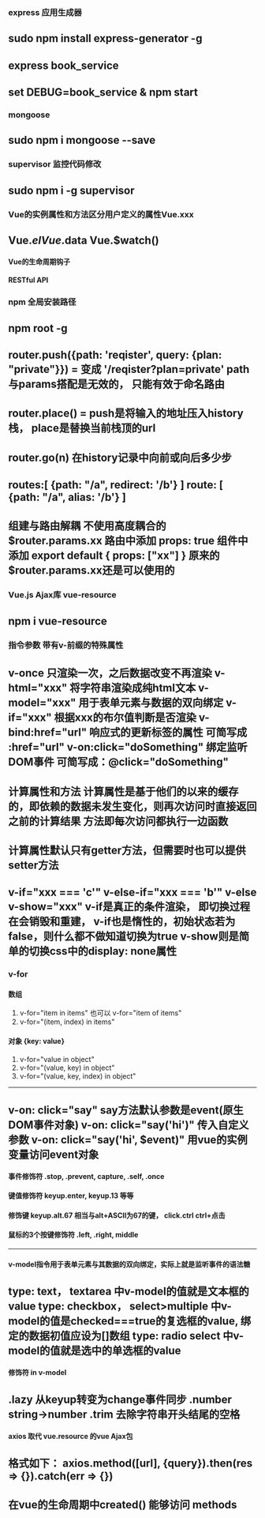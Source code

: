 ### express 应用生成器
sudo npm install express-generator -g
---
express book_service
---
set DEBUG=book_service & npm start
---
### mongoose 
sudo npm i mongoose --save
---
### supervisor 监控代码修改
sudo npm i -g supervisor
---
### Vue的实例属性和方法区分用户定义的属性Vue.xxx
Vue.$el  Vue.$data  Vue.$watch()
---
#### Vue的生命周期钩子
#### RESTful API
### npm 全局安装路径
npm root -g
---
router.push({path: 'reqister', query: {plan: "private"}}) = 
<router-link :to="{path: 'reqister', query: {plan: 'private'}}"></router-link>
变成 '/reqister?plan=private'
path与params搭配是无效的， 只能有效于命名路由
---
router.place() = <router-link :to="" replace></router-link>
push是将输入的地址压入history栈， place是替换当前栈顶的url
---
router.go(n) 在history记录中向前或向后多少步
---
routes:[
    {path: "/a", redirect: '/b'}
]
route: [
    {path: "/a", alias: '/b'}
]
---
组建与路由解耦
不使用高度耦合的$router.params.xx
路由中添加 props: true
组件中添加 export default {
    props: ["xx"]
}
原来的$router.params.xx还是可以使用的
---
### Vue.js Ajax库 vue-resource
npm i vue-resource
---
### 指令参数 带有v-前缀的特殊属性
v-once 只渲染一次，之后数据改变不再渲染
v-html="xxx" 将字符串渲染成纯html文本
v-model="xxx" 用于表单元素与数据的双向绑定
v-if="xxx" 根据xxx的布尔值判断是否渲染
v-bind:href="url" 响应式的更新标签的属性 可简写成 :href="url"
v-on:click="doSomething" 绑定监听DOM事件 可简写成：@click="doSomething"
---
计算属性和方法
计算属性是基于他们的以来的缓存的，即依赖的数据未发生变化，则再次访问时直接返回之前的计算结果
方法即每次访问都执行一边函数
---
计算属性默认只有getter方法，但需要时也可以提供setter方法
---
v-if="xxx === 'c'" v-else-if="xxx === 'b'" v-else
v-show="xxx"
v-if是真正的条件渲染， 即切换过程在会销毁和重建， v-if也是惰性的，初始状态若为false，则什么都不做知道切换为true
v-show则是简单的切换css中的display: none属性
---
### v-for
#### 数组
1. v-for="item in items" 也可以 v-for="item of items"
2. v-for="(item, index) in items"
#### 对象 {key: value}
1. v-for="value in object"
2. v-for="(value, key) in object"
3. v-for="(value, key, index) in object"
---
v-on: click="say" say方法默认参数是event(原生DOM事件对象)
v-on: click="say('hi')" 传入自定义参数
v-on: click="say('hi', $event)" 用vue的实例变量访问event对象
---
#### 事件修饰符 .stop, .prevent, capture, .self, .once
#### 键值修饰符 keyup.enter, keyup.13 等等
#### 修饰键 keyup.alt.67 相当与alt+ASCII为67的键， click.ctrl ctrl+点击
#### 鼠标的3个按键修饰符 .left, .right, middle
---
#### v-model指令用于表单元素与其数据的双向绑定，实际上就是监听事件的语法糖
type: text， textarea 中v-model的值就是文本框的value
type: checkbox， select>multiple 中v-model的值是checked===true的复选框的value, 绑定的数据初值应设为[]数组
type: radio select 中v-model的值就是选中的单选框的value
---
#### 修饰符 in v-model
.lazy 从keyup转变为change事件同步
.number string->number
.trim 去除字符串开头结尾的空格
---
#### axios 取代 vue.resource 的vue Ajax包
格式如下： axios.method([url], {query}).then(res => {}).catch(err => {})
---
在vue的生命周期中created() 能够访问 methods
---
